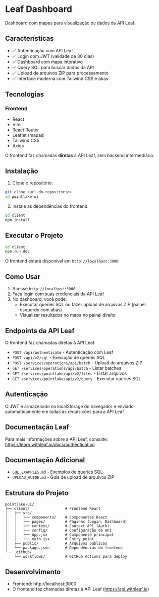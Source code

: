 # Leaf Dashboard

Dashboard com mapas para visualização de dados da API Leaf.

## Características

- ✅ Autenticação com API Leaf
- ✅ Login com JWT (validade de 30 dias)
- ✅ Dashboard com mapa interativo
- ✅ Query SQL para buscar dados da API
- ✅ Upload de arquivos ZIP para processamento
- ✅ Interface moderna com Tailwind CSS e abas

## Tecnologias

### Frontend
- React
- Vite
- React Router
- Leaflet (mapas)
- Tailwind CSS
- Axios

O frontend faz chamadas **diretas** à API Leaf, sem backend intermediário.

## Instalação

1. Clone o repositório:
```bash
git clone <url-do-repositorio>
cd pointlake-ui
```

2. Instale as dependências do frontend:
```bash
cd client
npm install
```

## Executar o Projeto

```bash
cd client
npm run dev
```

O frontend estará disponível em `http://localhost:3000`

## Como Usar

1. Acesse `http://localhost:3000`
2. Faça login com suas credenciais da API Leaf
3. No dashboard, você pode:
   - Executar queries SQL ou fazer upload de arquivos ZIP (painel esquerdo com abas)
   - Visualizar resultados no mapa no painel direito

## Endpoints da API Leaf

O frontend faz chamadas diretas à API Leaf:

- `POST /api/authenticate` - Autenticação com Leaf
- `POST /api/v2/sql` - Execução de queries SQL
- `POST /services/operations/api/batch` - Upload de arquivos ZIP
- `GET /services/operations/api/batch` - Listar batches
- `GET /services/pointlake/api/v2/files` - Listar arquivos
- `GET /services/pointlake/api/v2/query` - Executar queries SQL

## Autenticação

O JWT é armazenado no localStorage do navegador e enviado automaticamente em todas as requisições para a API Leaf.

## Documentação Leaf

Para mais informações sobre a API Leaf, consulte:
https://learn.withleaf.io/docs/authentication

## Documentação Adicional

- `SQL_EXAMPLES.md` - Exemplos de queries SQL
- `UPLOAD_GUIDE.md` - Guia de upload de arquivos ZIP

## Estrutura do Projeto

```
pointlake-ui/
├── client/                # Frontend React
│   ├── src/
│   │   ├── components/    # Componentes React
│   │   ├── pages/         # Páginas (Login, Dashboard)
│   │   ├── context/       # Context API (Auth)
│   │   ├── config/        # Configuração da API
│   │   ├── App.jsx        # Componente principal
│   │   └── main.jsx       # Entry point
│   ├── public/            # Arquivos públicos
│   └── package.json       # Dependências do frontend
└── .github/
    └── workflows/         # GitHub Actions para deploy
```

## Desenvolvimento

- Frontend: http://localhost:3000
- O frontend faz chamadas diretas à API Leaf (https://api.withleaf.io)

